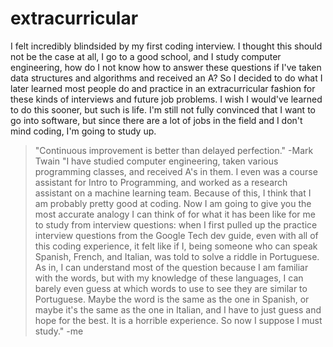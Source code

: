 # extracurricular
I felt incredibly blindsided by my first coding interview. I thought this should not be the case at all, I go to a good school, and I study computer engineering, how do I not know how to answer these questions if I've taken data structures and algorithms and received an A? So I decided to do what I later learned most people do and practice in an extracurricular fashion for these kinds of interviews and future job problems. I wish I would've learned to do this sooner, but such is life. I'm still not fully convinced that I want to go into software, but since there are a lot of jobs in the field and I don't mind coding, I'm going to study up.
<be>
> "Continuous improvement is better than delayed perfection." -Mark Twain
> "I have studied computer engineering, taken various programming classes, and received A's in them. I even was a course assistant for Intro to Programming, and worked as a research assistant on a machine learning team. Because of this, I think that I am probably pretty good at coding. Now I am going to give you the most accurate analogy I can think of for what it has been like for me to study from interview questions: when I first pulled up the practice interview questions from the Google Tech dev guide, even with all of this coding experience, it felt like if I, being someone who can speak Spanish, French, and Italian, was told to solve a riddle in Portuguese. As in, I can understand most of the question because I am familiar with the words, but with my knowledge of these languages, I can barely even guess at which words to use to see they are similar to Portuguese. Maybe the word is the same as the one in Spanish, or maybe it's the same as the one in Italian, and I have to just guess and hope for the best. It is a horrible experience. So now I suppose I must study." -me 
